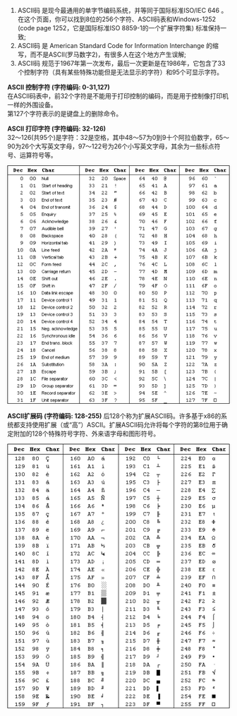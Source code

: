 1. ASCII码 是现今最通用的单字节编码系统，并等同于国际标准ISO/IEC 646 。在这个页面，你可以找到8位的256个字符、ASCII码表和Windows-1252 (code page 1252，它是国际标准ISO 8859-1的一个扩展字符集) 标准保持一致;
2. ASCII码 是 American Standard Code for Information Interchange 的缩写，而不是ASCⅡ(罗马数字2)，有很多人在这个地方产生误解;
3. ASCII码 规范于1967年第一次发布，最后一次更新是在1986年，它包含了33个控制字符（具有某些特殊功能但是无法显示的字符）和95个可显示字符。  

**ASCII 控制字符 (字符编码: 0-31,127)**  
在ASCII码表中，前32个字符是不能用于打印控制的编码，而是用于控制像打印机一样的外围设备。  
第127个字符表示的是键盘上的删除命令。  

**ASCII 打印字符 (字符编码: 32-126)**  
32～126(共95个)是字符：32是空格，其中48～57为0到9十个阿拉伯数字，65～90为26个大写英文字母，97～122号为26个小写英文字母，其余为一些标点符号、运算符号等。

![ascii table](../images/characterEncoding/asciitable.gif)

**ASCII扩展码 (字符编码: 128-255)**
后128个称为扩展ASCII码。许多基于x86的系统都支持使用扩展（或“高”）ASCII。扩展ASCII码允许将每个字符的第8位用于确定附加的128个特殊符号字符、外来语字母和图形符号。

![ascii extended](../images/characterEncoding/asciiextended.gif)